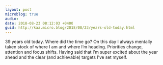 ```yaml
---
layout: post
microblog: true
audio: 
date: 2018-08-23 08:12:03 +0400
guid: http://kaa.micro.blog/2018/08/23/years-old-today.html
---
```

39 years old today. Where did the time go? On this day I always mentally taken stock of where I am and where I’m heading. Priorities change, attention and focus shifts. Having said that I’m super excited about the year ahead and the clear (and achievable) targets I’ve set myself.
